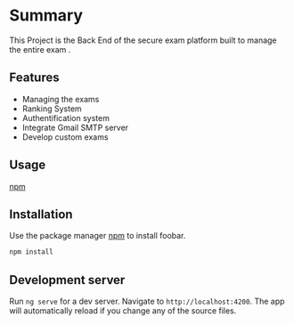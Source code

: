 # Summary

This Project is the Back End of the secure exam platform built to manage the entire exam .
## Features
* Managing the exams
* Ranking System
* Authentification system
* Integrate Gmail SMTP server
* Develop custom exams  

## Usage
[npm](https://user-images.githubusercontent.com/109926714/191094099-74f9a365-3609-4fb1-a987-0d779e419a89.mp4)

## Installation

Use the package manager [npm](https://pip.pypa.io/en/stable/) to install foobar.

```bash
npm install
```

## Development server
Run `ng serve` for a dev server. Navigate to `http://localhost:4200`. The app will automatically reload if you change any of the source files.
